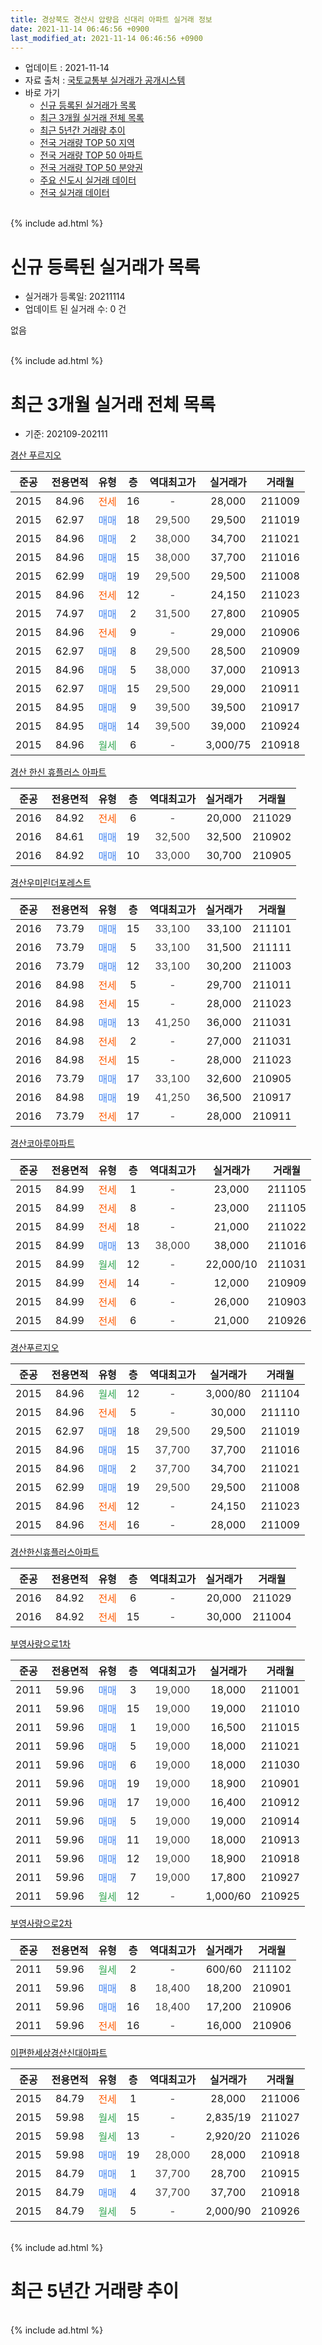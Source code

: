 ```yaml
---
title: 경상북도 경산시 압량읍 신대리 아파트 실거래 정보
date: 2021-11-14 06:46:56 +0900
last_modified_at: 2021-11-14 06:46:56 +0900
---
```


* 업데이트 : 2021-11-14
* 자료 출처 : [국토교통부 실거래가 공개시스템](http://rt.molit.go.kr)
* 바로 가기
    * [신규 등록된 실거래가 목록](#신규-등록된-실거래가-목록)
    * [최근 3개월 실거래 전체 목록](#최근-3개월-실거래-전체-목록)
    * [최근 5년간 거래량 추이](#최근-5년간-거래량-추이)
    * [전국 거래량 TOP 50 지역](https://inasie.github.io/apt-trade-info/최근-3개월-전국에서-가장-거래가-많이-발생한-지역)
    * [전국 거래량 TOP 50 아파트](https://inasie.github.io/apt-trade-info/최근-3개월-전국에서-가장-거래가-많이-발생한-아파트)
    * [전국 거래량 TOP 50 분양권](https://inasie.github.io/apt-trade-info/최근-3개월-전국에서-가장-거래가-많이-발생한-분양권)
    * [주요 신도시 실거래 데이터](https://inasie.github.io/apt-trade-info/주요-신도시)
    * [전국 실거래 데이터](https://inasie.github.io/apt-trade-info/전국)
<br>
{% include ad.html %}
<br>

# 신규 등록된 실거래가 목록
* 실거래가 등록일: 20211114
* 업데이트 된 실거래 수: 0 건

없음

<br>
{% include ad.html %}
<br>

# 최근 3개월 실거래 전체 목록
* 기준: 202109-202111


[경산 푸르지오](https://search.naver.com/search.naver?query=%EA%B2%BD%EC%83%81%EB%B6%81%EB%8F%84+%EA%B2%BD%EC%82%B0%EC%8B%9C+%EC%95%95%EB%9F%89%EC%9D%8D+%EC%8B%A0%EB%8C%80%EB%A6%AC+%EA%B2%BD%EC%82%B0+%ED%91%B8%EB%A5%B4%EC%A7%80%EC%98%A4)

|준공|전용면적|유형|층|역대최고가|실거래가|거래월|
|:---:|:---:|:---:|:---:|:---:|:---:|:---:|
|2015|84.96|<span style="color:#ff5a00">전세</span>|16|<span style="color:#444444">-</span>|28,000|211009|
|2015|62.97|<span style="color:#4285f3">매매</span>|18|<span style="color:#444444">29,500</span>|29,500|211019|
|2015|84.96|<span style="color:#4285f3">매매</span>|2|<span style="color:#444444">38,000</span>|34,700|211021|
|2015|84.96|<span style="color:#4285f3">매매</span>|15|<span style="color:#444444">38,000</span>|37,700|211016|
|2015|62.99|<span style="color:#4285f3">매매</span>|19|<span style="color:#444444">29,500</span>|29,500|211008|
|2015|84.96|<span style="color:#ff5a00">전세</span>|12|<span style="color:#444444">-</span>|24,150|211023|
|2015|74.97|<span style="color:#4285f3">매매</span>|2|<span style="color:#444444">31,500</span>|27,800|210905|
|2015|84.96|<span style="color:#ff5a00">전세</span>|9|<span style="color:#444444">-</span>|29,000|210906|
|2015|62.97|<span style="color:#4285f3">매매</span>|8|<span style="color:#444444">29,500</span>|28,500|210909|
|2015|84.96|<span style="color:#4285f3">매매</span>|5|<span style="color:#444444">38,000</span>|37,000|210913|
|2015|62.97|<span style="color:#4285f3">매매</span>|15|<span style="color:#444444">29,500</span>|29,000|210911|
|2015|84.95|<span style="color:#4285f3">매매</span>|9|<span style="color:#444444">39,500</span>|39,500|210917|
|2015|84.95|<span style="color:#4285f3">매매</span>|14|<span style="color:#444444">39,500</span>|39,000|210924|
|2015|84.96|<span style="color:#34a853">월세</span>|6|<span style="color:#444444">-</span>|3,000/75|210918|

[경산 한신 휴플러스 아파트](https://search.naver.com/search.naver?query=%EA%B2%BD%EC%83%81%EB%B6%81%EB%8F%84+%EA%B2%BD%EC%82%B0%EC%8B%9C+%EC%95%95%EB%9F%89%EC%9D%8D+%EC%8B%A0%EB%8C%80%EB%A6%AC+%EA%B2%BD%EC%82%B0+%ED%95%9C%EC%8B%A0+%ED%9C%B4%ED%94%8C%EB%9F%AC%EC%8A%A4+%EC%95%84%ED%8C%8C%ED%8A%B8)

|준공|전용면적|유형|층|역대최고가|실거래가|거래월|
|:---:|:---:|:---:|:---:|:---:|:---:|:---:|
|2016|84.92|<span style="color:#ff5a00">전세</span>|6|<span style="color:#444444">-</span>|20,000|211029|
|2016|84.61|<span style="color:#4285f3">매매</span>|19|<span style="color:#444444">32,500</span>|32,500|210902|
|2016|84.92|<span style="color:#4285f3">매매</span>|10|<span style="color:#444444">33,000</span>|30,700|210905|

[경산우미린더포레스트](https://search.naver.com/search.naver?query=%EA%B2%BD%EC%83%81%EB%B6%81%EB%8F%84+%EA%B2%BD%EC%82%B0%EC%8B%9C+%EC%95%95%EB%9F%89%EC%9D%8D+%EC%8B%A0%EB%8C%80%EB%A6%AC+%EA%B2%BD%EC%82%B0%EC%9A%B0%EB%AF%B8%EB%A6%B0%EB%8D%94%ED%8F%AC%EB%A0%88%EC%8A%A4%ED%8A%B8)

|준공|전용면적|유형|층|역대최고가|실거래가|거래월|
|:---:|:---:|:---:|:---:|:---:|:---:|:---:|
|2016|73.79|<span style="color:#4285f3">매매</span>|15|<span style="color:#444444">33,100</span>|33,100|211101|
|2016|73.79|<span style="color:#4285f3">매매</span>|5|<span style="color:#444444">33,100</span>|31,500|211111|
|2016|73.79|<span style="color:#4285f3">매매</span>|12|<span style="color:#444444">33,100</span>|30,200|211003|
|2016|84.98|<span style="color:#ff5a00">전세</span>|5|<span style="color:#444444">-</span>|29,700|211011|
|2016|84.98|<span style="color:#ff5a00">전세</span>|15|<span style="color:#444444">-</span>|28,000|211023|
|2016|84.98|<span style="color:#4285f3">매매</span>|13|<span style="color:#444444">41,250</span>|36,000|211031|
|2016|84.98|<span style="color:#ff5a00">전세</span>|2|<span style="color:#444444">-</span>|27,000|211031|
|2016|84.98|<span style="color:#ff5a00">전세</span>|15|<span style="color:#444444">-</span>|28,000|211023|
|2016|73.79|<span style="color:#4285f3">매매</span>|17|<span style="color:#444444">33,100</span>|32,600|210905|
|2016|84.98|<span style="color:#4285f3">매매</span>|19|<span style="color:#444444">41,250</span>|36,500|210917|
|2016|73.79|<span style="color:#ff5a00">전세</span>|17|<span style="color:#444444">-</span>|28,000|210911|

[경산코아루아파트](https://search.naver.com/search.naver?query=%EA%B2%BD%EC%83%81%EB%B6%81%EB%8F%84+%EA%B2%BD%EC%82%B0%EC%8B%9C+%EC%95%95%EB%9F%89%EC%9D%8D+%EC%8B%A0%EB%8C%80%EB%A6%AC+%EA%B2%BD%EC%82%B0%EC%BD%94%EC%95%84%EB%A3%A8%EC%95%84%ED%8C%8C%ED%8A%B8)

|준공|전용면적|유형|층|역대최고가|실거래가|거래월|
|:---:|:---:|:---:|:---:|:---:|:---:|:---:|
|2015|84.99|<span style="color:#ff5a00">전세</span>|1|<span style="color:#444444">-</span>|23,000|211105|
|2015|84.99|<span style="color:#ff5a00">전세</span>|8|<span style="color:#444444">-</span>|23,000|211105|
|2015|84.99|<span style="color:#ff5a00">전세</span>|18|<span style="color:#444444">-</span>|21,000|211022|
|2015|84.99|<span style="color:#4285f3">매매</span>|13|<span style="color:#444444">38,000</span>|38,000|211016|
|2015|84.99|<span style="color:#34a853">월세</span>|12|<span style="color:#444444">-</span>|22,000/10|211031|
|2015|84.99|<span style="color:#ff5a00">전세</span>|14|<span style="color:#444444">-</span>|12,000|210909|
|2015|84.99|<span style="color:#ff5a00">전세</span>|6|<span style="color:#444444">-</span>|26,000|210903|
|2015|84.99|<span style="color:#ff5a00">전세</span>|6|<span style="color:#444444">-</span>|21,000|210926|

[경산푸르지오](https://search.naver.com/search.naver?query=%EA%B2%BD%EC%83%81%EB%B6%81%EB%8F%84+%EA%B2%BD%EC%82%B0%EC%8B%9C+%EC%95%95%EB%9F%89%EC%9D%8D+%EC%8B%A0%EB%8C%80%EB%A6%AC+%EA%B2%BD%EC%82%B0%ED%91%B8%EB%A5%B4%EC%A7%80%EC%98%A4)

|준공|전용면적|유형|층|역대최고가|실거래가|거래월|
|:---:|:---:|:---:|:---:|:---:|:---:|:---:|
|2015|84.96|<span style="color:#34a853">월세</span>|12|<span style="color:#444444">-</span>|3,000/80|211104|
|2015|84.96|<span style="color:#ff5a00">전세</span>|5|<span style="color:#444444">-</span>|30,000|211110|
|2015|62.97|<span style="color:#4285f3">매매</span>|18|<span style="color:#444444">29,500</span>|29,500|211019|
|2015|84.96|<span style="color:#4285f3">매매</span>|15|<span style="color:#444444">37,700</span>|37,700|211016|
|2015|84.96|<span style="color:#4285f3">매매</span>|2|<span style="color:#444444">37,700</span>|34,700|211021|
|2015|62.99|<span style="color:#4285f3">매매</span>|19|<span style="color:#444444">29,500</span>|29,500|211008|
|2015|84.96|<span style="color:#ff5a00">전세</span>|12|<span style="color:#444444">-</span>|24,150|211023|
|2015|84.96|<span style="color:#ff5a00">전세</span>|16|<span style="color:#444444">-</span>|28,000|211009|


<script async src="//pagead2.googlesyndication.com/pagead/js/adsbygoogle.js"></script>
<!-- 기본 -->
<ins class="adsbygoogle"
     style="display:block"
     data-ad-client="ca-pub-2446590836940007"
     data-ad-slot="1659523306"
     data-ad-format="auto"
     data-full-width-responsive="true"></ins>
<script>
(adsbygoogle = window.adsbygoogle || []).push({});
</script>


[경산한신휴플러스아파트](https://search.naver.com/search.naver?query=%EA%B2%BD%EC%83%81%EB%B6%81%EB%8F%84+%EA%B2%BD%EC%82%B0%EC%8B%9C+%EC%95%95%EB%9F%89%EC%9D%8D+%EC%8B%A0%EB%8C%80%EB%A6%AC+%EA%B2%BD%EC%82%B0%ED%95%9C%EC%8B%A0%ED%9C%B4%ED%94%8C%EB%9F%AC%EC%8A%A4%EC%95%84%ED%8C%8C%ED%8A%B8)

|준공|전용면적|유형|층|역대최고가|실거래가|거래월|
|:---:|:---:|:---:|:---:|:---:|:---:|:---:|
|2016|84.92|<span style="color:#ff5a00">전세</span>|6|<span style="color:#444444">-</span>|20,000|211029|
|2016|84.92|<span style="color:#ff5a00">전세</span>|15|<span style="color:#444444">-</span>|30,000|211004|

[부영사랑으로1차](https://search.naver.com/search.naver?query=%EA%B2%BD%EC%83%81%EB%B6%81%EB%8F%84+%EA%B2%BD%EC%82%B0%EC%8B%9C+%EC%95%95%EB%9F%89%EC%9D%8D+%EC%8B%A0%EB%8C%80%EB%A6%AC+%EB%B6%80%EC%98%81%EC%82%AC%EB%9E%91%EC%9C%BC%EB%A1%9C1%EC%B0%A8)

|준공|전용면적|유형|층|역대최고가|실거래가|거래월|
|:---:|:---:|:---:|:---:|:---:|:---:|:---:|
|2011|59.96|<span style="color:#4285f3">매매</span>|3|<span style="color:#444444">19,000</span>|18,000|211001|
|2011|59.96|<span style="color:#4285f3">매매</span>|15|<span style="color:#444444">19,000</span>|19,000|211010|
|2011|59.96|<span style="color:#4285f3">매매</span>|1|<span style="color:#444444">19,000</span>|16,500|211015|
|2011|59.96|<span style="color:#4285f3">매매</span>|5|<span style="color:#444444">19,000</span>|18,000|211021|
|2011|59.96|<span style="color:#4285f3">매매</span>|6|<span style="color:#444444">19,000</span>|18,000|211030|
|2011|59.96|<span style="color:#4285f3">매매</span>|19|<span style="color:#444444">19,000</span>|18,900|210901|
|2011|59.96|<span style="color:#4285f3">매매</span>|17|<span style="color:#444444">19,000</span>|16,400|210912|
|2011|59.96|<span style="color:#4285f3">매매</span>|5|<span style="color:#444444">19,000</span>|19,000|210914|
|2011|59.96|<span style="color:#4285f3">매매</span>|11|<span style="color:#444444">19,000</span>|18,000|210913|
|2011|59.96|<span style="color:#4285f3">매매</span>|12|<span style="color:#444444">19,000</span>|18,900|210918|
|2011|59.96|<span style="color:#4285f3">매매</span>|7|<span style="color:#444444">19,000</span>|17,800|210927|
|2011|59.96|<span style="color:#34a853">월세</span>|12|<span style="color:#444444">-</span>|1,000/60|210925|

[부영사랑으로2차](https://search.naver.com/search.naver?query=%EA%B2%BD%EC%83%81%EB%B6%81%EB%8F%84+%EA%B2%BD%EC%82%B0%EC%8B%9C+%EC%95%95%EB%9F%89%EC%9D%8D+%EC%8B%A0%EB%8C%80%EB%A6%AC+%EB%B6%80%EC%98%81%EC%82%AC%EB%9E%91%EC%9C%BC%EB%A1%9C2%EC%B0%A8)

|준공|전용면적|유형|층|역대최고가|실거래가|거래월|
|:---:|:---:|:---:|:---:|:---:|:---:|:---:|
|2011|59.96|<span style="color:#34a853">월세</span>|2|<span style="color:#444444">-</span>|600/60|211102|
|2011|59.96|<span style="color:#4285f3">매매</span>|8|<span style="color:#444444">18,400</span>|18,200|210901|
|2011|59.96|<span style="color:#4285f3">매매</span>|16|<span style="color:#444444">18,400</span>|17,200|210906|
|2011|59.96|<span style="color:#ff5a00">전세</span>|16|<span style="color:#444444">-</span>|16,000|210906|

[이편한세상경산신대아파트](https://search.naver.com/search.naver?query=%EA%B2%BD%EC%83%81%EB%B6%81%EB%8F%84+%EA%B2%BD%EC%82%B0%EC%8B%9C+%EC%95%95%EB%9F%89%EC%9D%8D+%EC%8B%A0%EB%8C%80%EB%A6%AC+%EC%9D%B4%ED%8E%B8%ED%95%9C%EC%84%B8%EC%83%81%EA%B2%BD%EC%82%B0%EC%8B%A0%EB%8C%80%EC%95%84%ED%8C%8C%ED%8A%B8)

|준공|전용면적|유형|층|역대최고가|실거래가|거래월|
|:---:|:---:|:---:|:---:|:---:|:---:|:---:|
|2015|84.79|<span style="color:#ff5a00">전세</span>|1|<span style="color:#444444">-</span>|28,000|211006|
|2015|59.98|<span style="color:#34a853">월세</span>|15|<span style="color:#444444">-</span>|2,835/19|211027|
|2015|59.98|<span style="color:#34a853">월세</span>|13|<span style="color:#444444">-</span>|2,920/20|211026|
|2015|59.98|<span style="color:#4285f3">매매</span>|19|<span style="color:#444444">28,000</span>|28,000|210918|
|2015|84.79|<span style="color:#4285f3">매매</span>|1|<span style="color:#444444">37,700</span>|28,700|210915|
|2015|84.79|<span style="color:#4285f3">매매</span>|4|<span style="color:#444444">37,700</span>|37,700|210918|
|2015|84.79|<span style="color:#34a853">월세</span>|5|<span style="color:#444444">-</span>|2,000/90|210926|


<br>
{% include ad.html %}
<br>

# 최근 5년간 거래량 추이


<div style="width:100%;">
    <canvas id="deal_progress" height="200"></canvas>
</div>

<script>
new Chart(document.getElementById("deal_progress"), {
    type: 'line',
    data: {
        labels: ['201611','201612','201701','201702','201703','201704','201705','201706','201707','201708','201709','201710','201711','201712','201801','201802','201803','201804','201805','201806','201807','201808','201809','201810','201811','201812','201901','201902','201903','201904','201905','201906','201907','201908','201909','201910','201911','201912','202001','202002','202003','202004','202005','202006','202007','202008','202009','202010','202011','202012','202101','202102','202103','202104','202105','202106','202107','202108','202109','202110','202111'],
        datasets: [{
            label: '매매',
            pointRadius: 1,
            data: [0, 0, 0, 0, 0, 0, 0, 0, 0, 0, 0, 0, 0, 0, 0, 0, 0, 0, 0, 0, 0, 0, 0, 0, 0, 0, 0, 0, 0, 0, 0, 0, 0, 0, 0, 0, 16, 25, 29, 23, 21, 17, 21, 14, 26, 19, 22, 25, 50, 124, 43, 37, 42, 52, 42, 35, 19, 23, 21, 16, 2],
            borderColor: "rgba(255, 201, 14, 1)",
            backgroundColor: "rgba(255, 201, 14, 0.5)",
            fill: false,
            lineTension: 0
        },{
            label: '전월세',
            pointRadius: 1,
            data: [0, 0, 0, 0, 0, 0, 0, 0, 0, 0, 0, 0, 0, 0, 0, 0, 0, 0, 0, 0, 0, 0, 0, 0, 0, 0, 0, 0, 0, 0, 0, 0, 0, 0, 0, 0, 22, 23, 18, 17, 13, 23, 23, 19, 13, 15, 26, 17, 27, 15, 16, 15, 17, 22, 29, 33, 5, 16, 9, 16, 5],
            borderColor: "rgba(0, 141, 185, 1)",
            backgroundColor: "rgba(0, 141, 185, 0.5)",
            fill: false,
            lineTension: 0
        }
        ]
    },
    options: {
        responsive: true,
        title: {
            display: false
        },
        tooltips: {
            mode: 'index',
            intersect: false
        },
        hover: {
            mode: 'nearest',
            intersect: true
        },
        scales: {
            xAxes: [{
                display: true,
                scaleLabel: {
                    display: true,
                    labelString: '년/월'
                }
            }],
            yAxes: [{
                display: true,
                ticks: {
                    suggestedMin: 0,
                },
                scaleLabel: {
                    display: true,
                    labelString: '실거래 수'
                }
            }]
        }
    }
});

</script>


<br>
{% include ad.html %}
<br>

